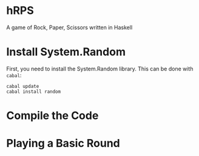# hRPS
A game of Rock, Paper, Scissors written in Haskell

# Install System.Random
First, you need to install the System.Random library. This can be done with `cabal`:

```
cabal update
cabal install random
```

# Compile the Code

# Playing a Basic Round